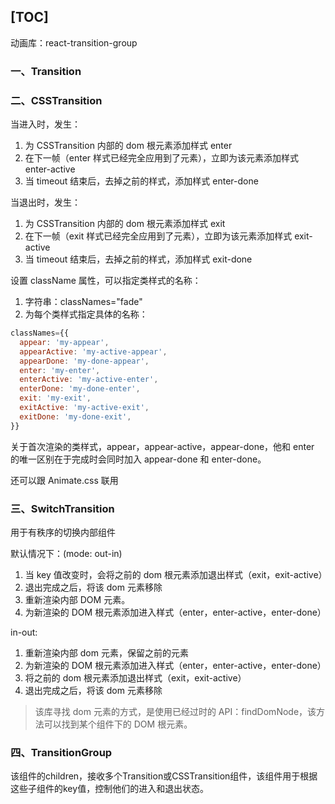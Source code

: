 ## [TOC]

动画库：react-transition-group

### 一、Transition

### 二、CSSTransition

当进入时，发生：

1. 为 CSSTransition 内部的 dom 根元素添加样式 enter
2. 在下一帧（enter 样式已经完全应用到了元素），立即为该元素添加样式 enter-active
3. 当 timeout 结束后，去掉之前的样式，添加样式 enter-done

当退出时，发生：

1. 为 CSSTransition 内部的 dom 根元素添加样式 exit
2. 在下一帧（exit 样式已经完全应用到了元素），立即为该元素添加样式 exit-active
3. 当 timeout 结束后，去掉之前的样式，添加样式 exit-done

设置 className 属性，可以指定类样式的名称：

1. 字符串：classNames="fade"
2. 为每个类样式指定具体的名称：

```js
classNames={{
  appear: 'my-appear',
  appearActive: 'my-active-appear',
  appearDone: 'my-done-appear',
  enter: 'my-enter',
  enterActive: 'my-active-enter',
  enterDone: 'my-done-enter',
  exit: 'my-exit',
  exitActive: 'my-active-exit',
  exitDone: 'my-done-exit',
}}
```

关于首次渲染的类样式，appear，appear-active，appear-done，他和 enter 的唯一区别在于完成时会同时加入 appear-done 和 enter-done。

还可以跟 Animate.css 联用

### 三、SwitchTransition

用于有秩序的切换内部组件

默认情况下：(mode: out-in)

1. 当 key 值改变时，会将之前的 dom 根元素添加退出样式（exit，exit-active）
2. 退出完成之后，将该 dom 元素移除
3. 重新渲染内部 DOM 元素。
4. 为新渲染的 DOM 根元素添加进入样式（enter，enter-active，enter-done）

in-out:

1. 重新渲染内部 dom 元素，保留之前的元素
2. 为新渲染的 DOM 根元素添加进入样式（enter，enter-active，enter-done）
3. 将之前的 dom 根元素添加退出样式（exit，exit-active）
4. 退出完成之后，将该 dom 元素移除

> 该库寻找 dom 元素的方式，是使用已经过时的 API：findDomNode，该方法可以找到某个组件下的 DOM 根元素。

### 四、TransitionGroup

该组件的children，接收多个Transition或CSSTransition组件，该组件用于根据这些子组件的key值，控制他们的进入和退出状态。
